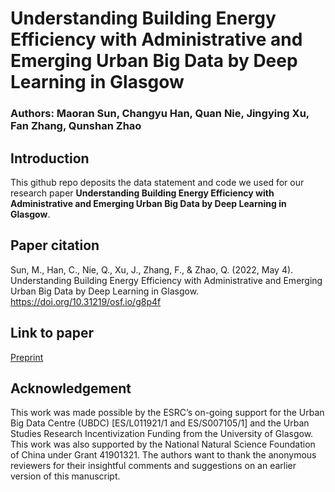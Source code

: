 # Understanding Building Energy Efficiency with Administrative and Emerging Urban Big Data by Deep Learning in Glasgow

### Authors: Maoran Sun, Changyu Han, Quan Nie, Jingying Xu, Fan Zhang, Qunshan Zhao

## Introduction

This github repo deposits the data statement and code we used for our research paper **Understanding Building Energy Efficiency with Administrative and Emerging Urban Big Data by Deep Learning in Glasgow**. 

## Paper citation

Sun, M., Han, C., Nie, Q., Xu, J., Zhang, F., & Zhao, Q. (2022, May 4). Understanding Building Energy Efficiency with Administrative and Emerging Urban Big Data by Deep Learning in Glasgow. https://doi.org/10.31219/osf.io/g8p4f

## Link to paper

[Preprint](https://osf.io/g8p4f/)

## Acknowledgement

This work was made possible by the ESRC’s on-going support for the Urban Big Data Centre (UBDC) [ES/L011921/1 and ES/S007105/1] and the Urban Studies Research Incentivization Funding from the University of Glasgow. This work was also supported by the National Natural Science Foundation of China under Grant 41901321. The authors want to thank the anonymous reviewers for their insightful comments and suggestions on an earlier version of this manuscript.




